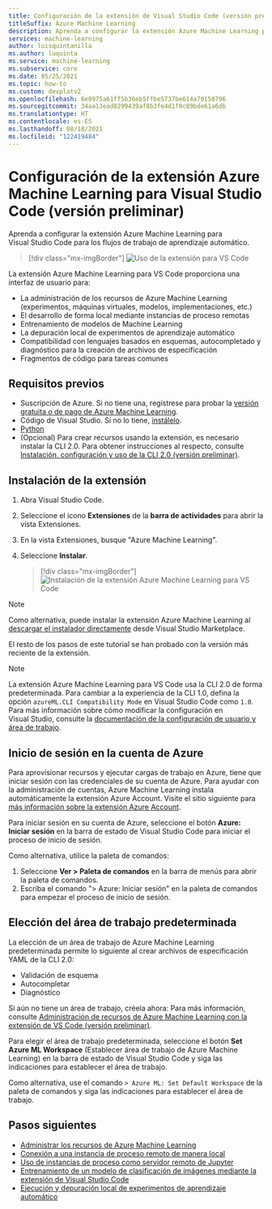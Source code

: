 ```yaml
---
title: Configuración de la extensión de Visual Studio Code (versión preliminar)
titleSuffix: Azure Machine Learning
description: Aprenda a configurar la extensión Azure Machine Learning para Visual Studio Code.
services: machine-learning
author: luisquintanilla
ms.author: luquinta
ms.service: machine-learning
ms.subservice: core
ms.date: 05/25/2021
ms.topic: how-to
ms.custom: devplatv2
ms.openlocfilehash: 6e0975a61ff5b36eb5ffbe5737be614a70150796
ms.sourcegitcommit: 34aa13ead8299439af8b3fe4d1f0c89bde61a6db
ms.translationtype: HT
ms.contentlocale: es-ES
ms.lasthandoff: 08/18/2021
ms.locfileid: "122419484"
---
```

# <a name="set-up-the-visual-studio-code-azure-machine-learning-extension-preview"></a>Configuración de la extensión Azure Machine Learning para Visual Studio Code (versión preliminar)

Aprenda a configurar la extensión Azure Machine Learning para Visual Studio Code para los flujos de trabajo de aprendizaje automático.

> [!div class="mx-imgBorder"]
> ![Uso de la extensión para VS Code](./media/how-to-setup-vs-code/vs-code-extension.PNG)

La extensión Azure Machine Learning para VS Code proporciona una interfaz de usuario para:

- La administración de los recursos de Azure Machine Learning (experimentos, máquinas virtuales, modelos, implementaciones, etc.)
- El desarrollo de forma local mediante instancias de proceso remotas
- Entrenamiento de modelos de Machine Learning
- La depuración local de experimentos de aprendizaje automático
- Compatibilidad con lenguajes basados en esquemas, autocompletado y diagnóstico para la creación de archivos de especificación
- Fragmentos de código para tareas comunes

## <a name="prerequisites"></a>Requisitos previos

- Suscripción de Azure. Si no tiene una, regístrese para probar la [versión gratuita o de pago de Azure Machine Learning](https://azure.microsoft.com/free/).
- Código de Visual Studio. Si no lo tiene, [instálelo](https://code.visualstudio.com/docs/setup/setup-overview).
- [Python](https://www.python.org/downloads/)
- (Opcional) Para crear recursos usando la extensión, es necesario instalar la CLI 2.0. Para obtener instrucciones al respecto, consulte [Instalación, configuración y uso de la CLI 2.0 (versión preliminar)](how-to-configure-cli.md).

## <a name="install-the-extension"></a>Instalación de la extensión

1. Abra Visual Studio Code.
1. Seleccione el icono **Extensiones** de la **barra de actividades** para abrir la vista Extensiones.
1. En la vista Extensiones, busque "Azure Machine Learning".
1. Seleccione **Instalar**.

    > [!div class="mx-imgBorder"]
    > ![Instalación de la extensión Azure Machine Learning para VS Code](./media/how-to-setup-vs-code/install-aml-vscode-extension.PNG)

> [!NOTE]
> Como alternativa, puede instalar la extensión Azure Machine Learning al [descargar el instalador directamente](https://aka.ms/vscodetoolsforai) desde Visual Studio Marketplace.

El resto de los pasos de este tutorial se han probado con la versión más reciente de la extensión.

> [!NOTE]
> La extensión Azure Machine Learning para VS Code usa la CLI 2.0 de forma predeterminada. Para cambiar a la experiencia de la CLI 1.0, defina la opción `azureML.CLI Compatibility Mode` en Visual Studio Code como `1.0`. Para más información sobre cómo modificar la configuración en Visual Studio, consulte la [documentación de la configuración de usuario y área de trabajo](https://code.visualstudio.com/docs/getstarted/settings).

## <a name="sign-in-to-your-azure-account"></a>Inicio de sesión en la cuenta de Azure

Para aprovisionar recursos y ejecutar cargas de trabajo en Azure, tiene que iniciar sesión con las credenciales de su cuenta de Azure. Para ayudar con la administración de cuentas, Azure Machine Learning instala automáticamente la extensión Azure Account. Visite el sitio siguiente para [más información sobre la extensión Azure Account](https://marketplace.visualstudio.com/items?itemName=ms-vscode.azure-account).

Para iniciar sesión en su cuenta de Azure, seleccione el botón **Azure: Iniciar sesión** en la barra de estado de Visual Studio Code para iniciar el proceso de inicio de sesión.

Como alternativa, utilice la paleta de comandos:

1. Seleccione **Ver > Paleta de comandos** en la barra de menús para abrir la paleta de comandos.
1. Escriba el comando "> Azure: Iniciar sesión" en la paleta de comandos para empezar el proceso de inicio de sesión.

## <a name="choose-your-default-workspace"></a>Elección del área de trabajo predeterminada

La elección de un área de trabajo de Azure Machine Learning predeterminada permite lo siguiente al crear archivos de especificación YAML de la CLI 2.0:

- Validación de esquema
- Autocompletar
- Diagnóstico

Si aún no tiene un área de trabajo, créela ahora: Para más información, consulte [Administración de recursos de Azure Machine Learning con la extensión de VS Code (versión preliminar)](how-to-manage-resources-vscode.md).

Para elegir el área de trabajo predeterminada, seleccione el botón **Set Azure ML Workspace** (Establecer área de trabajo de Azure Machine Learning) en la barra de estado de Visual Studio Code y siga las indicaciones para establecer el área de trabajo.

Como alternativa, use el comando `> Azure ML: Set Default Workspace` de la paleta de comandos y siga las indicaciones para establecer el área de trabajo.

## <a name="next-steps"></a>Pasos siguientes

- [Administrar los recursos de Azure Machine Learning](how-to-manage-resources-vscode.md)
- [Conexión a una instancia de proceso remoto de manera local](how-to-set-up-vs-code-remote.md)
- [Uso de instancias de proceso como servidor remoto de Jupyter](how-to-set-up-vs-code-remote.md)
- [Entrenamiento de un modelo de clasificación de imágenes mediante la extensión de Visual Studio Code](tutorial-train-deploy-image-classification-model-vscode.md)
- [Ejecución y depuración local de experimentos de aprendizaje automático](how-to-debug-visual-studio-code.md)